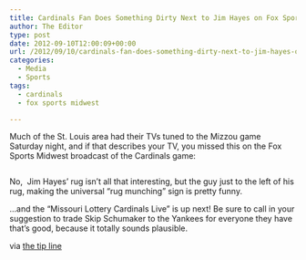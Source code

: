 ```yaml
---
title: Cardinals Fan Does Something Dirty Next to Jim Hayes on Fox Sports Midwest
author: The Editor
type: post
date: 2012-09-10T12:00:09+00:00
url: /2012/09/10/cardinals-fan-does-something-dirty-next-to-jim-hayes-on-fox-sports-midwest/
categories:
  - Media
  - Sports
tags:
  - cardinals
  - fox sports midwest

---
```

<p style="text-align: left;">
  Much of the St. Louis area had their TVs tuned to the Mizzou game Saturday night, and if that describes your TV, you missed this on the Fox Sports Midwest broadcast of the Cardinals game:
</p>

<p style="text-align: center;">
  <a href="http://media.punchingkitty.com/wordpress/2012/09/cardinal_fan_vulgar.jpg"><img class="aligncenter  wp-image-14587" title="cardinal_fan_vulgar" src="http://media.punchingkitty.com/wordpress/2012/09/cardinal_fan_vulgar.jpg?filter=resize&w=575" alt="" /></a>
</p>

<p style="text-align: left;">
  No,  Jim Hayes&#8217; rug isn&#8217;t all that interesting, but the guy just to the left of his rug, making the universal &#8220;rug munching&#8221; sign is pretty funny.
</p>

<p style="text-align: left;">
  &#8230;and the &#8220;Missouri Lottery Cardinals Live&#8221; is up next! Be sure to call in your suggestion to trade Skip Schumaker to the Yankees for everyone they have that&#8217;s good, because it totally sounds plausible.
</p>

<p style="text-align: left;">
  via <a href="/tips">the tip line</a>
</p>